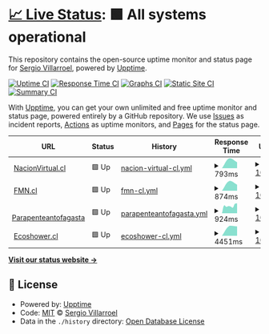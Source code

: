 # [📈 Live Status](https://nacionvirtualchile.github.io/WebMonitor): <!--live status--> **🟩 All systems operational**

This repository contains the open-source uptime monitor and status page for [Sergio Villarroel](nacionvirtual.cl), powered by [Upptime](https://github.com/upptime/upptime).

[![Uptime CI](https://github.com/nacionvirtualchile/WebMonitor/workflows/Uptime%20CI/badge.svg)](https://github.com/nacionvirtualchile/WebMonitor/actions?query=workflow%3A%22Uptime+CI%22)
[![Response Time CI](https://github.com/nacionvirtualchile/WebMonitor/workflows/Response%20Time%20CI/badge.svg)](https://github.com/nacionvirtualchile/WebMonitor/actions?query=workflow%3A%22Response+Time+CI%22)
[![Graphs CI](https://github.com/nacionvirtualchile/WebMonitor/workflows/Graphs%20CI/badge.svg)](https://github.com/nacionvirtualchile/WebMonitor/actions?query=workflow%3A%22Graphs+CI%22)
[![Static Site CI](https://github.com/nacionvirtualchile/WebMonitor/workflows/Static%20Site%20CI/badge.svg)](https://github.com/nacionvirtualchile/WebMonitor/actions?query=workflow%3A%22Static+Site+CI%22)
[![Summary CI](https://github.com/nacionvirtualchile/WebMonitor/workflows/Summary%20CI/badge.svg)](https://github.com/nacionvirtualchile/WebMonitor/actions?query=workflow%3A%22Summary+CI%22)

With [Upptime](https://upptime.js.org), you can get your own unlimited and free uptime monitor and status page, powered entirely by a GitHub repository. We use [Issues](https://github.com/nacionvirtualchile/WebMonitor/issues) as incident reports, [Actions](https://github.com/nacionvirtualchile/WebMonitor/actions) as uptime monitors, and [Pages](https://nacionvirtualchile.github.io/WebMonitor) for the status page.

<!--start: status pages-->
<!-- This summary is generated by Upptime (https://github.com/upptime/upptime) -->
<!-- Do not edit this manually, your changes will be overwritten -->
<!-- prettier-ignore -->
| URL | Status | History | Response Time | Uptime |
| --- | ------ | ------- | ------------- | ------ |
| <img alt="" src="https://icons.duckduckgo.com/ip3/www.nacionvirtual.cl.ico" height="13"> [NacionVirtual.cl](https://www.nacionvirtual.cl) | 🟩 Up | [nacion-virtual-cl.yml](https://github.com/nacionvirtualchile/WebMonitor/commits/HEAD/history/nacion-virtual-cl.yml) | <details><summary><img alt="Response time graph" src="./graphs/nacion-virtual-cl/response-time-week.png" height="20"> 793ms</summary><br><a href="https://nacionvirtualchile.github.io/WebMonitor/history/nacion-virtual-cl"><img alt="Response time 793" src="https://img.shields.io/endpoint?url=https%3A%2F%2Fraw.githubusercontent.com%2Fnacionvirtualchile%2FWebMonitor%2FHEAD%2Fapi%2Fnacion-virtual-cl%2Fresponse-time.json"></a><br><a href="https://nacionvirtualchile.github.io/WebMonitor/history/nacion-virtual-cl"><img alt="24-hour response time 793" src="https://img.shields.io/endpoint?url=https%3A%2F%2Fraw.githubusercontent.com%2Fnacionvirtualchile%2FWebMonitor%2FHEAD%2Fapi%2Fnacion-virtual-cl%2Fresponse-time-day.json"></a><br><a href="https://nacionvirtualchile.github.io/WebMonitor/history/nacion-virtual-cl"><img alt="7-day response time 793" src="https://img.shields.io/endpoint?url=https%3A%2F%2Fraw.githubusercontent.com%2Fnacionvirtualchile%2FWebMonitor%2FHEAD%2Fapi%2Fnacion-virtual-cl%2Fresponse-time-week.json"></a><br><a href="https://nacionvirtualchile.github.io/WebMonitor/history/nacion-virtual-cl"><img alt="30-day response time 793" src="https://img.shields.io/endpoint?url=https%3A%2F%2Fraw.githubusercontent.com%2Fnacionvirtualchile%2FWebMonitor%2FHEAD%2Fapi%2Fnacion-virtual-cl%2Fresponse-time-month.json"></a><br><a href="https://nacionvirtualchile.github.io/WebMonitor/history/nacion-virtual-cl"><img alt="1-year response time 793" src="https://img.shields.io/endpoint?url=https%3A%2F%2Fraw.githubusercontent.com%2Fnacionvirtualchile%2FWebMonitor%2FHEAD%2Fapi%2Fnacion-virtual-cl%2Fresponse-time-year.json"></a></details> | <details><summary><a href="https://nacionvirtualchile.github.io/WebMonitor/history/nacion-virtual-cl">100.00%</a></summary><a href="https://nacionvirtualchile.github.io/WebMonitor/history/nacion-virtual-cl"><img alt="All-time uptime 100.00%" src="https://img.shields.io/endpoint?url=https%3A%2F%2Fraw.githubusercontent.com%2Fnacionvirtualchile%2FWebMonitor%2FHEAD%2Fapi%2Fnacion-virtual-cl%2Fuptime.json"></a><br><a href="https://nacionvirtualchile.github.io/WebMonitor/history/nacion-virtual-cl"><img alt="24-hour uptime 100.00%" src="https://img.shields.io/endpoint?url=https%3A%2F%2Fraw.githubusercontent.com%2Fnacionvirtualchile%2FWebMonitor%2FHEAD%2Fapi%2Fnacion-virtual-cl%2Fuptime-day.json"></a><br><a href="https://nacionvirtualchile.github.io/WebMonitor/history/nacion-virtual-cl"><img alt="7-day uptime 100.00%" src="https://img.shields.io/endpoint?url=https%3A%2F%2Fraw.githubusercontent.com%2Fnacionvirtualchile%2FWebMonitor%2FHEAD%2Fapi%2Fnacion-virtual-cl%2Fuptime-week.json"></a><br><a href="https://nacionvirtualchile.github.io/WebMonitor/history/nacion-virtual-cl"><img alt="30-day uptime 100.00%" src="https://img.shields.io/endpoint?url=https%3A%2F%2Fraw.githubusercontent.com%2Fnacionvirtualchile%2FWebMonitor%2FHEAD%2Fapi%2Fnacion-virtual-cl%2Fuptime-month.json"></a><br><a href="https://nacionvirtualchile.github.io/WebMonitor/history/nacion-virtual-cl"><img alt="1-year uptime 100.00%" src="https://img.shields.io/endpoint?url=https%3A%2F%2Fraw.githubusercontent.com%2Fnacionvirtualchile%2FWebMonitor%2FHEAD%2Fapi%2Fnacion-virtual-cl%2Fuptime-year.json"></a></details>
| <img alt="" src="https://icons.duckduckgo.com/ip3/www.fmn.cl.ico" height="13"> [FMN.cl](https://www.fmn.cl) | 🟩 Up | [fmn-cl.yml](https://github.com/nacionvirtualchile/WebMonitor/commits/HEAD/history/fmn-cl.yml) | <details><summary><img alt="Response time graph" src="./graphs/fmn-cl/response-time-week.png" height="20"> 874ms</summary><br><a href="https://nacionvirtualchile.github.io/WebMonitor/history/fmn-cl"><img alt="Response time 874" src="https://img.shields.io/endpoint?url=https%3A%2F%2Fraw.githubusercontent.com%2Fnacionvirtualchile%2FWebMonitor%2FHEAD%2Fapi%2Ffmn-cl%2Fresponse-time.json"></a><br><a href="https://nacionvirtualchile.github.io/WebMonitor/history/fmn-cl"><img alt="24-hour response time 874" src="https://img.shields.io/endpoint?url=https%3A%2F%2Fraw.githubusercontent.com%2Fnacionvirtualchile%2FWebMonitor%2FHEAD%2Fapi%2Ffmn-cl%2Fresponse-time-day.json"></a><br><a href="https://nacionvirtualchile.github.io/WebMonitor/history/fmn-cl"><img alt="7-day response time 874" src="https://img.shields.io/endpoint?url=https%3A%2F%2Fraw.githubusercontent.com%2Fnacionvirtualchile%2FWebMonitor%2FHEAD%2Fapi%2Ffmn-cl%2Fresponse-time-week.json"></a><br><a href="https://nacionvirtualchile.github.io/WebMonitor/history/fmn-cl"><img alt="30-day response time 874" src="https://img.shields.io/endpoint?url=https%3A%2F%2Fraw.githubusercontent.com%2Fnacionvirtualchile%2FWebMonitor%2FHEAD%2Fapi%2Ffmn-cl%2Fresponse-time-month.json"></a><br><a href="https://nacionvirtualchile.github.io/WebMonitor/history/fmn-cl"><img alt="1-year response time 874" src="https://img.shields.io/endpoint?url=https%3A%2F%2Fraw.githubusercontent.com%2Fnacionvirtualchile%2FWebMonitor%2FHEAD%2Fapi%2Ffmn-cl%2Fresponse-time-year.json"></a></details> | <details><summary><a href="https://nacionvirtualchile.github.io/WebMonitor/history/fmn-cl">100.00%</a></summary><a href="https://nacionvirtualchile.github.io/WebMonitor/history/fmn-cl"><img alt="All-time uptime 100.00%" src="https://img.shields.io/endpoint?url=https%3A%2F%2Fraw.githubusercontent.com%2Fnacionvirtualchile%2FWebMonitor%2FHEAD%2Fapi%2Ffmn-cl%2Fuptime.json"></a><br><a href="https://nacionvirtualchile.github.io/WebMonitor/history/fmn-cl"><img alt="24-hour uptime 100.00%" src="https://img.shields.io/endpoint?url=https%3A%2F%2Fraw.githubusercontent.com%2Fnacionvirtualchile%2FWebMonitor%2FHEAD%2Fapi%2Ffmn-cl%2Fuptime-day.json"></a><br><a href="https://nacionvirtualchile.github.io/WebMonitor/history/fmn-cl"><img alt="7-day uptime 100.00%" src="https://img.shields.io/endpoint?url=https%3A%2F%2Fraw.githubusercontent.com%2Fnacionvirtualchile%2FWebMonitor%2FHEAD%2Fapi%2Ffmn-cl%2Fuptime-week.json"></a><br><a href="https://nacionvirtualchile.github.io/WebMonitor/history/fmn-cl"><img alt="30-day uptime 100.00%" src="https://img.shields.io/endpoint?url=https%3A%2F%2Fraw.githubusercontent.com%2Fnacionvirtualchile%2FWebMonitor%2FHEAD%2Fapi%2Ffmn-cl%2Fuptime-month.json"></a><br><a href="https://nacionvirtualchile.github.io/WebMonitor/history/fmn-cl"><img alt="1-year uptime 100.00%" src="https://img.shields.io/endpoint?url=https%3A%2F%2Fraw.githubusercontent.com%2Fnacionvirtualchile%2FWebMonitor%2FHEAD%2Fapi%2Ffmn-cl%2Fuptime-year.json"></a></details>
| <img alt="" src="https://icons.duckduckgo.com/ip3/parapenteantofagasta.cl.ico" height="13"> [Parapenteantofagasta](https://parapenteantofagasta.cl) | 🟩 Up | [parapenteantofagasta.yml](https://github.com/nacionvirtualchile/WebMonitor/commits/HEAD/history/parapenteantofagasta.yml) | <details><summary><img alt="Response time graph" src="./graphs/parapenteantofagasta/response-time-week.png" height="20"> 924ms</summary><br><a href="https://nacionvirtualchile.github.io/WebMonitor/history/parapenteantofagasta"><img alt="Response time 924" src="https://img.shields.io/endpoint?url=https%3A%2F%2Fraw.githubusercontent.com%2Fnacionvirtualchile%2FWebMonitor%2FHEAD%2Fapi%2Fparapenteantofagasta%2Fresponse-time.json"></a><br><a href="https://nacionvirtualchile.github.io/WebMonitor/history/parapenteantofagasta"><img alt="24-hour response time 924" src="https://img.shields.io/endpoint?url=https%3A%2F%2Fraw.githubusercontent.com%2Fnacionvirtualchile%2FWebMonitor%2FHEAD%2Fapi%2Fparapenteantofagasta%2Fresponse-time-day.json"></a><br><a href="https://nacionvirtualchile.github.io/WebMonitor/history/parapenteantofagasta"><img alt="7-day response time 924" src="https://img.shields.io/endpoint?url=https%3A%2F%2Fraw.githubusercontent.com%2Fnacionvirtualchile%2FWebMonitor%2FHEAD%2Fapi%2Fparapenteantofagasta%2Fresponse-time-week.json"></a><br><a href="https://nacionvirtualchile.github.io/WebMonitor/history/parapenteantofagasta"><img alt="30-day response time 924" src="https://img.shields.io/endpoint?url=https%3A%2F%2Fraw.githubusercontent.com%2Fnacionvirtualchile%2FWebMonitor%2FHEAD%2Fapi%2Fparapenteantofagasta%2Fresponse-time-month.json"></a><br><a href="https://nacionvirtualchile.github.io/WebMonitor/history/parapenteantofagasta"><img alt="1-year response time 924" src="https://img.shields.io/endpoint?url=https%3A%2F%2Fraw.githubusercontent.com%2Fnacionvirtualchile%2FWebMonitor%2FHEAD%2Fapi%2Fparapenteantofagasta%2Fresponse-time-year.json"></a></details> | <details><summary><a href="https://nacionvirtualchile.github.io/WebMonitor/history/parapenteantofagasta">100.00%</a></summary><a href="https://nacionvirtualchile.github.io/WebMonitor/history/parapenteantofagasta"><img alt="All-time uptime 100.00%" src="https://img.shields.io/endpoint?url=https%3A%2F%2Fraw.githubusercontent.com%2Fnacionvirtualchile%2FWebMonitor%2FHEAD%2Fapi%2Fparapenteantofagasta%2Fuptime.json"></a><br><a href="https://nacionvirtualchile.github.io/WebMonitor/history/parapenteantofagasta"><img alt="24-hour uptime 100.00%" src="https://img.shields.io/endpoint?url=https%3A%2F%2Fraw.githubusercontent.com%2Fnacionvirtualchile%2FWebMonitor%2FHEAD%2Fapi%2Fparapenteantofagasta%2Fuptime-day.json"></a><br><a href="https://nacionvirtualchile.github.io/WebMonitor/history/parapenteantofagasta"><img alt="7-day uptime 100.00%" src="https://img.shields.io/endpoint?url=https%3A%2F%2Fraw.githubusercontent.com%2Fnacionvirtualchile%2FWebMonitor%2FHEAD%2Fapi%2Fparapenteantofagasta%2Fuptime-week.json"></a><br><a href="https://nacionvirtualchile.github.io/WebMonitor/history/parapenteantofagasta"><img alt="30-day uptime 100.00%" src="https://img.shields.io/endpoint?url=https%3A%2F%2Fraw.githubusercontent.com%2Fnacionvirtualchile%2FWebMonitor%2FHEAD%2Fapi%2Fparapenteantofagasta%2Fuptime-month.json"></a><br><a href="https://nacionvirtualchile.github.io/WebMonitor/history/parapenteantofagasta"><img alt="1-year uptime 100.00%" src="https://img.shields.io/endpoint?url=https%3A%2F%2Fraw.githubusercontent.com%2Fnacionvirtualchile%2FWebMonitor%2FHEAD%2Fapi%2Fparapenteantofagasta%2Fuptime-year.json"></a></details>
| <img alt="" src="https://icons.duckduckgo.com/ip3/ecoshower.cl.ico" height="13"> [Ecoshower.cl](https://ecoshower.cl) | 🟩 Up | [ecoshower-cl.yml](https://github.com/nacionvirtualchile/WebMonitor/commits/HEAD/history/ecoshower-cl.yml) | <details><summary><img alt="Response time graph" src="./graphs/ecoshower-cl/response-time-week.png" height="20"> 4451ms</summary><br><a href="https://nacionvirtualchile.github.io/WebMonitor/history/ecoshower-cl"><img alt="Response time 4451" src="https://img.shields.io/endpoint?url=https%3A%2F%2Fraw.githubusercontent.com%2Fnacionvirtualchile%2FWebMonitor%2FHEAD%2Fapi%2Fecoshower-cl%2Fresponse-time.json"></a><br><a href="https://nacionvirtualchile.github.io/WebMonitor/history/ecoshower-cl"><img alt="24-hour response time 4451" src="https://img.shields.io/endpoint?url=https%3A%2F%2Fraw.githubusercontent.com%2Fnacionvirtualchile%2FWebMonitor%2FHEAD%2Fapi%2Fecoshower-cl%2Fresponse-time-day.json"></a><br><a href="https://nacionvirtualchile.github.io/WebMonitor/history/ecoshower-cl"><img alt="7-day response time 4451" src="https://img.shields.io/endpoint?url=https%3A%2F%2Fraw.githubusercontent.com%2Fnacionvirtualchile%2FWebMonitor%2FHEAD%2Fapi%2Fecoshower-cl%2Fresponse-time-week.json"></a><br><a href="https://nacionvirtualchile.github.io/WebMonitor/history/ecoshower-cl"><img alt="30-day response time 4451" src="https://img.shields.io/endpoint?url=https%3A%2F%2Fraw.githubusercontent.com%2Fnacionvirtualchile%2FWebMonitor%2FHEAD%2Fapi%2Fecoshower-cl%2Fresponse-time-month.json"></a><br><a href="https://nacionvirtualchile.github.io/WebMonitor/history/ecoshower-cl"><img alt="1-year response time 4451" src="https://img.shields.io/endpoint?url=https%3A%2F%2Fraw.githubusercontent.com%2Fnacionvirtualchile%2FWebMonitor%2FHEAD%2Fapi%2Fecoshower-cl%2Fresponse-time-year.json"></a></details> | <details><summary><a href="https://nacionvirtualchile.github.io/WebMonitor/history/ecoshower-cl">100.00%</a></summary><a href="https://nacionvirtualchile.github.io/WebMonitor/history/ecoshower-cl"><img alt="All-time uptime 100.00%" src="https://img.shields.io/endpoint?url=https%3A%2F%2Fraw.githubusercontent.com%2Fnacionvirtualchile%2FWebMonitor%2FHEAD%2Fapi%2Fecoshower-cl%2Fuptime.json"></a><br><a href="https://nacionvirtualchile.github.io/WebMonitor/history/ecoshower-cl"><img alt="24-hour uptime 100.00%" src="https://img.shields.io/endpoint?url=https%3A%2F%2Fraw.githubusercontent.com%2Fnacionvirtualchile%2FWebMonitor%2FHEAD%2Fapi%2Fecoshower-cl%2Fuptime-day.json"></a><br><a href="https://nacionvirtualchile.github.io/WebMonitor/history/ecoshower-cl"><img alt="7-day uptime 100.00%" src="https://img.shields.io/endpoint?url=https%3A%2F%2Fraw.githubusercontent.com%2Fnacionvirtualchile%2FWebMonitor%2FHEAD%2Fapi%2Fecoshower-cl%2Fuptime-week.json"></a><br><a href="https://nacionvirtualchile.github.io/WebMonitor/history/ecoshower-cl"><img alt="30-day uptime 100.00%" src="https://img.shields.io/endpoint?url=https%3A%2F%2Fraw.githubusercontent.com%2Fnacionvirtualchile%2FWebMonitor%2FHEAD%2Fapi%2Fecoshower-cl%2Fuptime-month.json"></a><br><a href="https://nacionvirtualchile.github.io/WebMonitor/history/ecoshower-cl"><img alt="1-year uptime 100.00%" src="https://img.shields.io/endpoint?url=https%3A%2F%2Fraw.githubusercontent.com%2Fnacionvirtualchile%2FWebMonitor%2FHEAD%2Fapi%2Fecoshower-cl%2Fuptime-year.json"></a></details>

<!--end: status pages-->

[**Visit our status website →**](https://nacionvirtualchile.github.io/WebMonitor)

## 📄 License

- Powered by: [Upptime](https://github.com/upptime/upptime)
- Code: [MIT](./LICENSE) © [Sergio Villarroel](nacionvirtual.cl)
- Data in the `./history` directory: [Open Database License](https://opendatacommons.org/licenses/odbl/1-0/)
